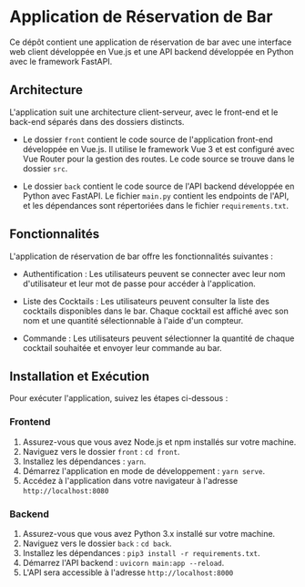 # Application de Réservation de Bar

Ce dépôt contient une application de réservation de bar avec une interface web client développée en Vue.js et une API backend développée en Python avec le framework FastAPI.

## Architecture

L'application suit une architecture client-serveur, avec le front-end et le back-end séparés dans des dossiers distincts.

- Le dossier `front` contient le code source de l'application front-end développée en Vue.js. Il utilise le framework Vue 3 et est configuré avec Vue Router pour la gestion des routes. Le code source se trouve dans le dossier `src`.

- Le dossier `back` contient le code source de l'API backend développée en Python avec FastAPI. Le fichier `main.py` contient les endpoints de l'API, et les dépendances sont répertoriées dans le fichier `requirements.txt`.

## Fonctionnalités

L'application de réservation de bar offre les fonctionnalités suivantes :

- Authentification : Les utilisateurs peuvent se connecter avec leur nom d'utilisateur et leur mot de passe pour accéder à l'application.

- Liste des Cocktails : Les utilisateurs peuvent consulter la liste des cocktails disponibles dans le bar. Chaque cocktail est affiché avec son nom et une quantité sélectionnable à l'aide d'un compteur.

- Commande : Les utilisateurs peuvent sélectionner la quantité de chaque cocktail souhaitée et envoyer leur commande au bar.

## Installation et Exécution

Pour exécuter l'application, suivez les étapes ci-dessous :

### Frontend

1. Assurez-vous que vous avez Node.js et npm installés sur votre machine.
2. Naviguez vers le dossier `front` : `cd front`.
3. Installez les dépendances : `yarn`.
4. Démarrez l'application en mode de développement : `yarn serve`.
5. Accédez à l'application dans votre navigateur à l'adresse `http://localhost:8080`

### Backend

1. Assurez-vous que vous avez Python 3.x installé sur votre machine.
2. Naviguez vers le dossier `back` : `cd back`.
3. Installez les dépendances : `pip3 install -r requirements.txt`.
4. Démarrez l'API backend : `uvicorn main:app --reload`.
5. L'API sera accessible à l'adresse `http://localhost:8000`
